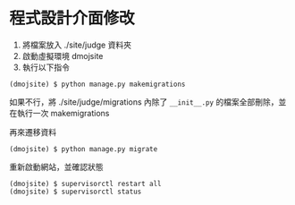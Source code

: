 # 程式設計介面修改
1. 將檔案放入 ./site/judge 資料夾
2. 啟動虛擬環境 dmojsite
3. 執行以下指令
```
(dmojsite) $ python manage.py makemigrations
```
如果不行，將 ./site/judge/migrations 內除了 `__init__.py` 的檔案全部刪除，並在執行一次 makemigrations

再來遷移資料
```
(dmojsite) $ python manage.py migrate
```
重新啟動網站，並確認狀態
```
(dmojsite) $ supervisorctl restart all
(dmojsite) $ supervisorctl status
```

